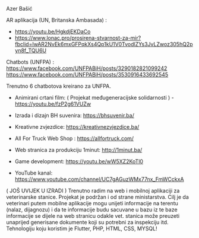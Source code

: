 Azer Bašić


AR aplikacija (UN, Britanska Ambasada) : 
- https://youtu.be/HgkdjEKDaCo
- https://www.lonac.pro/prosirena-stvarnost-za-mir?fbclid=IwAR2NvEk6mxGFPqkXs4Qp1kU1V0TvodlZYs3JvLZwoz305hQ2pyn8f_TQU6U

Chatbots (UNFPA) : https://www.facebook.com/UNFPABiH/posts/3290182821099242
https://www.facebook.com/UNFPABiH/posts/3530916433692545

Trenutno 6 chatbotova kreirano za UNFPA.

- Animirani crtani film:  ( Projekat međugeneracijske solidarnosti ) - https://youtu.be/fzP2g61VUZw

- Izrada i dizajn BH suvenira: https://bhsuvenir.ba/

- Kreativne zvjezdice:  https://kreativnezvjezdice.ba/

- All For Truck Web Shop : https://allfortruck.com/

- Web stranica za produkciju 1minut: http://1minut.ba/

- Game development: https://youtu.be/wW5XZ2KoTl0

- YouTube kanal: https://www.youtube.com/channel/UC7gAGuzWMx77nx_FmWCckxA

( JOŠ UVIJEK U IZRADI ) 
Trenutno radim na web i mobilnoj aplikaciji za veterinarske stanice. Projekat je podržan i od strane ministarstva. Cilj je da veterinari putem mobilne aplikacije mogu unijeti informacije na terentu (nalaz, dijagnozu) i da te informacije budu sacuvane u bazu iz te baze informacije se dijele na web stranicu odakle vet. stanica može preuzeti unaprijed generisane dokumente koji su potrebni za inspekciju itd. Tehnologiju koju koristim je Flutter, PHP, HTML, CSS, MYSQL! 
